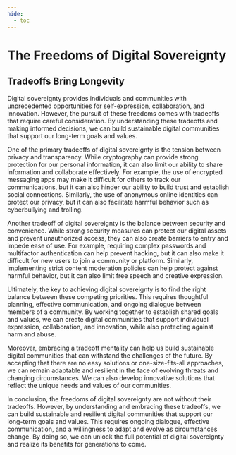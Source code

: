 ```yaml
---
hide:
  - toc
---
```


# The Freedoms of Digital Sovereignty

## Tradeoffs Bring Longevity


Digital sovereignty provides individuals and communities with unprecedented opportunities for self-expression, collaboration, and innovation. However, the pursuit of these freedoms comes with tradeoffs that require careful consideration. By understanding these tradeoffs and making informed decisions, we can build sustainable digital communities that support our long-term goals and values.

One of the primary tradeoffs of digital sovereignty is the tension between privacy and transparency. While cryptography can provide strong protection for our personal information, it can also limit our ability to share information and collaborate effectively. For example, the use of encrypted messaging apps may make it difficult for others to track our communications, but it can also hinder our ability to build trust and establish social connections. Similarly, the use of anonymous online identities can protect our privacy, but it can also facilitate harmful behavior such as cyberbullying and trolling.

Another tradeoff of digital sovereignty is the balance between security and convenience. While strong security measures can protect our digital assets and prevent unauthorized access, they can also create barriers to entry and impede ease of use. For example, requiring complex passwords and multifactor authentication can help prevent hacking, but it can also make it difficult for new users to join a community or platform. Similarly, implementing strict content moderation policies can help protect against harmful behavior, but it can also limit free speech and creative expression.

Ultimately, the key to achieving digital sovereignty is to find the right balance between these competing priorities. This requires thoughtful planning, effective communication, and ongoing dialogue between members of a community. By working together to establish shared goals and values, we can create digital communities that support individual expression, collaboration, and innovation, while also protecting against harm and abuse.

Moreover, embracing a tradeoff mentality can help us build sustainable digital communities that can withstand the challenges of the future. By accepting that there are no easy solutions or one-size-fits-all approaches, we can remain adaptable and resilient in the face of evolving threats and changing circumstances. We can also develop innovative solutions that reflect the unique needs and values of our communities.

In conclusion, the freedoms of digital sovereignty are not without their tradeoffs. However, by understanding and embracing these tradeoffs, we can build sustainable and resilient digital communities that support our long-term goals and values. This requires ongoing dialogue, effective communication, and a willingness to adapt and evolve as circumstances change. By doing so, we can unlock the full potential of digital sovereignty and realize its benefits for generations to come.
